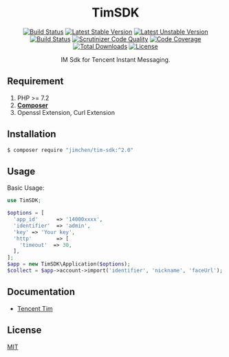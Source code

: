<h1 style="text-align: center;">TimSDK</h1>

<p align="center">
<a href="https://www.travis-ci.org/JimChenWYU/TimSDK" rel="nofollow"><img src="https://camo.githubusercontent.com/63c6940ce8f382f537b25800d5026c491b57dd3d/68747470733a2f2f7777772e7472617669732d63692e6f72672f4a696d4368656e5759552f54696d53444b2e7376673f6272616e63683d6d6173746572" alt="Build Status" data-canonical-src="https://www.travis-ci.org/JimChenWYU/TimSDK.svg?branch=master" style="max-width:100%;"></a>
<a href="https://packagist.org/packages/jimchen/tim-sdk" rel="nofollow"><img src="https://camo.githubusercontent.com/ea1f19327483b367e1e93bd318c9b9caf9f13139/68747470733a2f2f706f7365722e707567782e6f72672f6a696d6368656e2f74696d2d73646b2f762f737461626c65" alt="Latest Stable Version" data-canonical-src="https://poser.pugx.org/jimchen/tim-sdk/v/stable" style="max-width:100%;"></a>
<a href="https://packagist.org/packages/jimchen/tim-sdk" rel="nofollow"><img src="https://camo.githubusercontent.com/f3d12412f881aac60bde3252f7964825bfe6d167/68747470733a2f2f706f7365722e707567782e6f72672f6a696d6368656e2f74696d2d73646b2f762f756e737461626c65" alt="Latest Unstable Version" data-canonical-src="https://poser.pugx.org/jimchen/tim-sdk/v/unstable" style="max-width:100%;"></a>
<a href="https://scrutinizer-ci.com/g/JimChenWYU/TimSDK/build-status/master" rel="nofollow"><img src="https://camo.githubusercontent.com/1bb1eae0bea84eff9b5910babac8ae3552a2c6b1/68747470733a2f2f7363727574696e697a65722d63692e636f6d2f672f4a696d4368656e5759552f54696d53444b2f6261646765732f6275696c642e706e673f623d6d6173746572" alt="Build Status" data-canonical-src="https://scrutinizer-ci.com/g/JimChenWYU/TimSDK/badges/build.png?b=master" style="max-width:100%;"></a>
<a href="https://scrutinizer-ci.com/g/JimChenWYU/TimSDK/?branch=master" rel="nofollow"><img src="https://camo.githubusercontent.com/e0c9bca3488e164e280382196c581f3a323e6e7e/68747470733a2f2f7363727574696e697a65722d63692e636f6d2f672f4a696d4368656e5759552f54696d53444b2f6261646765732f7175616c6974792d73636f72652e706e673f623d6d6173746572" alt="Scrutinizer Code Quality" data-canonical-src="https://scrutinizer-ci.com/g/JimChenWYU/TimSDK/badges/quality-score.png?b=master" style="max-width:100%;"></a>
<a href="https://scrutinizer-ci.com/g/JimChenWYU/TimSDK/?branch=master" rel="nofollow"><img src="https://camo.githubusercontent.com/0368ff6833f77df1290ea480ceb5782512143f35/68747470733a2f2f7363727574696e697a65722d63692e636f6d2f672f4a696d4368656e5759552f54696d53444b2f6261646765732f636f7665726167652e706e673f623d6d6173746572" alt="Code Coverage" data-canonical-src="https://scrutinizer-ci.com/g/JimChenWYU/TimSDK/badges/coverage.png?b=master" style="max-width:100%;"></a>
<a href="https://packagist.org/packages/jimchen/tim-sdk" rel="nofollow"><img src="https://camo.githubusercontent.com/eaa8a119d7d3924647f6ae489d26b8d72c37be06/68747470733a2f2f706f7365722e707567782e6f72672f6a696d6368656e2f74696d2d73646b2f646f776e6c6f616473" alt="Total Downloads" data-canonical-src="https://poser.pugx.org/jimchen/tim-sdk/downloads" style="max-width:100%;"></a>
<a href="https://packagist.org/packages/jimchen/tim-sdk" rel="nofollow"><img src="https://camo.githubusercontent.com/21b44103a3e2b4340924b6f18c01607d1cac930d/68747470733a2f2f706f7365722e707567782e6f72672f6a696d6368656e2f74696d2d73646b2f6c6963656e7365" alt="License" data-canonical-src="https://poser.pugx.org/jimchen/tim-sdk/license" style="max-width:100%;"></a>
</p> 

<p align="center">
IM Sdk for Tencent Instant Messaging.
</p>

## Requirement

1. PHP >= 7.2
2. **[Composer](https://getcomposer.org/)**
3. Openssl Extension, Curl Extension

## Installation

```bash
$ composer require "jimchen/tim-sdk:^2.0"
```

## Usage
Basic Usage:

```php
use TimSDK;

$options = [
  'app_id'      => '14000xxxx',
  'identifier'  => 'admin',
  'key' => 'Your key',
  'http'        => [
	'timeout'  => 30,
  ],
];
$app = new TimSDK\Application($options);
$collect = $app->account->import('identifier', 'nickname', 'faceUrl');
```

## Documentation

- [Tencent Tim](https://cloud.tencent.com/document/product/269/1519)

## License

[MIT](https://opensource.org/licenses/MIT/)
